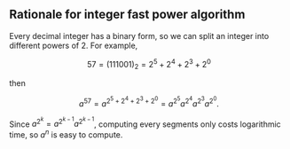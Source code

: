 
## Rationale for integer fast power algorithm

Every decimal integer has a binary form, so we can split an integer into different powers of $2$. For example,

$$
  57 = (111001)_2 = 2^5 + 2^4 + 2^3 + 2^0
$$

then

$$
  a^{57} = a^{2^5 + 2^4 + 2^3 + 2^0} = a^{2^5}a^{2^4}a^{2^3}a^{2^0}.
$$

Since $a^{2^k} = a^{2^{k - 1}}a^{2^{k - 1}}$, computing every segments only costs logarithmic time, so $a^n$ is easy to compute.
